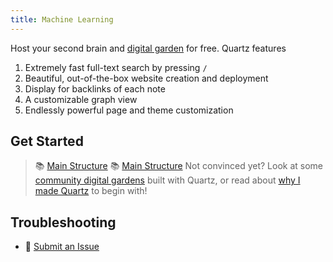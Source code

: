 ```yaml
---
title: Machine Learning
---
```

Host your second brain and [digital garden](https://jiahaom.github.io/ds/) for free. Quartz features
1. Extremely fast full-text search by pressing `/`
2. Beautiful, out-of-the-box website creation and deployment
3. Display for backlinks of each note
4. A customizable graph view
5. Endlessly powerful page and theme customization

## Get Started
> 📚 [Main Structure](Machine_Learning/Introduction.md)
> 📚 [Main Structure](Machine_Learning/Regression_Quality_Metric.md)
Not convinced yet? Look at some [community digital gardens](moc/showcase) built with Quartz, or read about [why I made Quartz](notes/philosophy.md) to begin with!

## Troubleshooting

- 🐛 [Submit an Issue](https://github.com/jackyzha0/quartz/issues)

